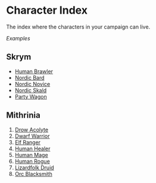 # Character Index

The index where the characters in your campaign can live.

*Examples*

## Skrym

- [Human Brawler](Skrym/Human%20Brawler.md)
- [Nordic Bard](Skrym/Nordic%20Bard.md)
- [Nordic Novice](Skrym/Nordic%20Novice.md)
- [Nordic Skald](Skrym/Nordic%20Skald.md)
- [Party Wagon](Skrym/Party%20Wagon.md)

## Mithrinia

1. [Drow Acolyte](Drow%20Acolyte.md)
2. [Dwarf Warrior](Dwarf%20Warrior.md)
3. [Elf Ranger](Elf%20Ranger.md)
4. [Human Healer](Human%20Healer.md)
5. [Human Mage](Human%20Mage.md)
6. [Human Rogue](Human%20Rogue.md)
7. [Lizardfolk Druid](Lizardfolk%20Druid.md)
8. [Orc Blacksmith](Orc%20Blacksmith.md)
